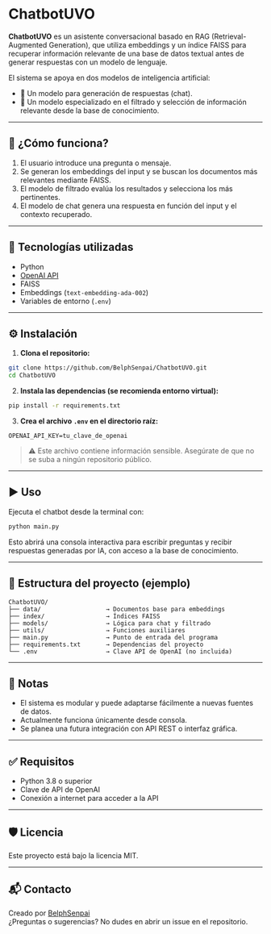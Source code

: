 # ChatbotUVO

**ChatbotUVO** es un asistente conversacional basado en RAG (Retrieval-Augmented Generation), que utiliza embeddings y un índice FAISS para recuperar información relevante de una base de datos textual antes de generar respuestas con un modelo de lenguaje.

El sistema se apoya en dos modelos de inteligencia artificial:

- 🤖 Un modelo para generación de respuestas (chat).  
- 🧠 Un modelo especializado en el filtrado y selección de información relevante desde la base de conocimiento.

---

## 🧠 ¿Cómo funciona?

1. El usuario introduce una pregunta o mensaje.  
2. Se generan los embeddings del input y se buscan los documentos más relevantes mediante FAISS.  
3. El modelo de filtrado evalúa los resultados y selecciona los más pertinentes.  
4. El modelo de chat genera una respuesta en función del input y el contexto recuperado.

---

## 🧰 Tecnologías utilizadas

- Python  
- [OpenAI API](https://platform.openai.com/)  
- FAISS  
- Embeddings (`text-embedding-ada-002`)  
- Variables de entorno (`.env`)

---

## ⚙️ Instalación

1. **Clona el repositorio:**

```bash
git clone https://github.com/BelphSenpai/ChatbotUVO.git
cd ChatbotUVO
```

2. **Instala las dependencias (se recomienda entorno virtual):**

```bash
pip install -r requirements.txt
```

3. **Crea el archivo `.env` en el directorio raíz:**

```env
OPENAI_API_KEY=tu_clave_de_openai
```

> ⚠️ Este archivo contiene información sensible. Asegúrate de que no se suba a ningún repositorio público.

---

## ▶️ Uso

Ejecuta el chatbot desde la terminal con:

```bash
python main.py
```

Esto abrirá una consola interactiva para escribir preguntas y recibir respuestas generadas por IA, con acceso a la base de conocimiento.

---

## 📁 Estructura del proyecto (ejemplo)

```
ChatbotUVO/
├── data/                  → Documentos base para embeddings  
├── index/                 → Índices FAISS  
├── models/                → Lógica para chat y filtrado  
├── utils/                 → Funciones auxiliares  
├── main.py                → Punto de entrada del programa  
├── requirements.txt       → Dependencias del proyecto  
└── .env                   → Clave API de OpenAI (no incluida)  
```

---

## 📌 Notas

- El sistema es modular y puede adaptarse fácilmente a nuevas fuentes de datos.  
- Actualmente funciona únicamente desde consola.  
- Se planea una futura integración con API REST o interfaz gráfica.

---

## ✅ Requisitos

- Python 3.8 o superior  
- Clave de API de OpenAI  
- Conexión a internet para acceder a la API

---

## 🛡️ Licencia

Este proyecto está bajo la licencia MIT.

---

## 📬 Contacto

Creado por [BelphSenpai](https://github.com/BelphSenpai)  
¿Preguntas o sugerencias? No dudes en abrir un issue en el repositorio.